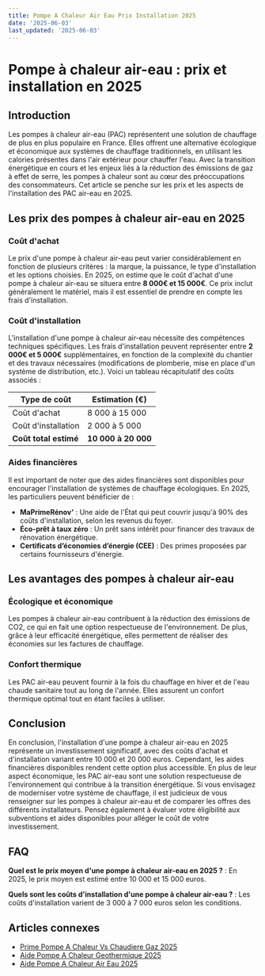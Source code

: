 ```yaml
---
title: Pompe A Chaleur Air Eau Prix Installation 2025
date: '2025-06-03'
last_updated: '2025-06-03'
---
```


# Pompe à chaleur air-eau : prix et installation en 2025

## Introduction

Les pompes à chaleur air-eau (PAC) représentent une solution de chauffage de plus en plus populaire en France. Elles offrent une alternative écologique et économique aux systèmes de chauffage traditionnels, en utilisant les calories présentes dans l'air extérieur pour chauffer l'eau. Avec la transition énergétique en cours et les enjeux liés à la réduction des émissions de gaz à effet de serre, les pompes à chaleur sont au cœur des préoccupations des consommateurs. Cet article se penche sur les prix et les aspects de l'installation des PAC air-eau en 2025.

## Les prix des pompes à chaleur air-eau en 2025

### Coût d'achat

Le prix d'une pompe à chaleur air-eau peut varier considérablement en fonction de plusieurs critères : la marque, la puissance, le type d'installation et les options choisies. En 2025, on estime que le coût d'achat d'une pompe à chaleur air-eau se situera entre **8 000€ et 15 000€**. Ce prix inclut généralement le matériel, mais il est essentiel de prendre en compte les frais d'installation.

### Coût d'installation

L'installation d'une pompe à chaleur air-eau nécessite des compétences techniques spécifiques. Les frais d'installation peuvent représenter entre **2 000€ et 5 000€** supplémentaires, en fonction de la complexité du chantier et des travaux nécessaires (modifications de plomberie, mise en place d'un système de distribution, etc.). Voici un tableau récapitulatif des coûts associés :

| **Type de coût**          | **Estimation (€)**    |
|---------------------------|-----------------------|
| Coût d'achat              | 8 000 à 15 000        |
| Coût d'installation        | 2 000 à 5 000         |
| **Coût total estimé**     | **10 000 à 20 000**   |

### Aides financières

Il est important de noter que des aides financières sont disponibles pour encourager l'installation de systèmes de chauffage écologiques. En 2025, les particuliers peuvent bénéficier de :

- **MaPrimeRénov'** : Une aide de l'État qui peut couvrir jusqu'à 90% des coûts d'installation, selon les revenus du foyer.
- **Éco-prêt à taux zéro** : Un prêt sans intérêt pour financer des travaux de rénovation énergétique.
- **Certificats d’économies d’énergie (CEE)** : Des primes proposées par certains fournisseurs d'énergie.

## Les avantages des pompes à chaleur air-eau

### Écologique et économique

Les pompes à chaleur air-eau contribuent à la réduction des émissions de CO2, ce qui en fait une option respectueuse de l'environnement. De plus, grâce à leur efficacité énergétique, elles permettent de réaliser des économies sur les factures de chauffage.

### Confort thermique

Les PAC air-eau peuvent fournir à la fois du chauffage en hiver et de l'eau chaude sanitaire tout au long de l'année. Elles assurent un confort thermique optimal tout en étant faciles à utiliser.

## Conclusion

En conclusion, l'installation d'une pompe à chaleur air-eau en 2025 représente un investissement significatif, avec des coûts d'achat et d'installation variant entre 10 000 et 20 000 euros. Cependant, les aides financières disponibles rendent cette option plus accessible. En plus de leur aspect économique, les PAC air-eau sont une solution respectueuse de l'environnement qui contribue à la transition énergétique. Si vous envisagez de moderniser votre système de chauffage, il est judicieux de vous renseigner sur les pompes à chaleur air-eau et de comparer les offres des différents installateurs. Pensez également à évaluer votre éligibilité aux subventions et aides disponibles pour alléger le coût de votre investissement.

## FAQ
**Quel est le prix moyen d'une pompe à chaleur air-eau en 2025 ?**
: En 2025, le prix moyen est estimé entre 10 000 et 15 000 euros.

**Quels sont les coûts d'installation d'une pompe à chaleur air-eau ?**
: Les coûts d'installation varient de 3 000 à 7 000 euros selon les conditions.

## Articles connexes
- [Prime Pompe A Chaleur Vs Chaudiere Gaz 2025](/prime-pompe-a-chaleur-vs-chaudiere-gaz-2025/)
- [Aide Pompe A Chaleur Geothermique 2025](/aide-pompe-a-chaleur-geothermique-2025/)
- [Aide Pompe A Chaleur Air Eau 2025](/aide-pompe-a-chaleur-air-eau-2025/)


<script type="application/ld+json">
{
  "@context": "https://schema.org",
  "@type": "FAQPage",
  "mainEntity": [
    {
      "@type": "Question",
      "name": "Quel est le prix moyen d'une pompe à chaleur air-eau en 2025 ?",
      "acceptedAnswer": {
        "@type": "Answer",
        "text": "En 2025, le prix moyen est estimé entre 10 000 et 15 000 euros."
      }
    },
    {
      "@type": "Question",
      "name": "Quels sont les coûts d'installation d'une pompe à chaleur air-eau ?",
      "acceptedAnswer": {
        "@type": "Answer",
        "text": "Les coûts d'installation varient de 3 000 à 7 000 euros selon les conditions."
      }
    }
  ]
}
</script>
